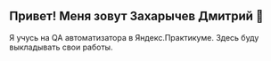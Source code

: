 ## Привет! Меня зовут Захарычев Дмитрий 👋
Я учусь на QA автоматизатора в Яндекс.Практикуме. Здесь буду выкладывать свои работы.

<!--
**xDemansx/xDemansx** is a ✨ _special_ ✨ repository because its `README.md` (this file) appears on your GitHub profile.

Here are some ideas to get you started:

- 🔭 I’m currently working on ...
- 🌱 I’m currently learning ...
- 👯 I’m looking to collaborate on ...
- 🤔 I’m looking for help with ...
- 💬 Ask me about ...
- 📫 How to reach me: ...
- 😄 Pronouns: ...
- ⚡ Fun fact: ...
-->
